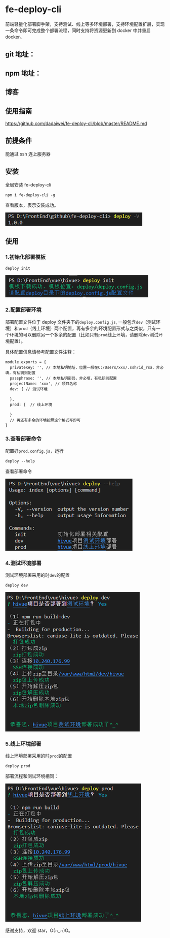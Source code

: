 <!--
 * @Descripttion:
 * @version:
 * @Author: ZZF
 * @Date: 2020-06-11 15:28:36
 * @LastEditors: ZZF
 * @LastEditTime: 2020-06-11 17:38:57
-->

# fe-deploy-cli

前端轻量化部署脚手架，支持测试、线上等多环境部署，支持环境配置扩展，实现一条命令即可完成整个部署流程，同时支持将资源更新到 docker 中并重启 docker。

## git 地址：

## npm 地址：

## 博客

## 使用指南

https://github.com/dadaiwei/fe-deploy-cli/blob/master/README.md

## 前提条件

能通过 ssh 连上服务器

## 安装

全局安装 fe-deploy-cli

```
npm i fe-deploy-cli -g
```

查看版本，表示安装成功。

![安装fe-deploy-cli](./imgs/安装deploy.png)

## 使用

### 1.初始化部署模板

```
deploy init
```

![初始化](./imgs/初始化.png)

### 2.配置部署环境

部署配置文件位于 deploy 文件夹下的`deploy.config.js`, 一般包含`dev`（测试环境）和`prod`（线上环境）两个配置，再有多余的环境配置形式与之类似，只有一个环境的可以删除另一个多余的配置（比如只有`prod`线上环境，请删除`dev`测试环境配置）。

具体配置信息请参考配置文件注释：

```
module.exports = {
  privateKey: '', // 本地私钥地址，位置一般在C:/Users/xxx/.ssh/id_rsa，非必填，有私钥则配置
  passphrase: '', // 本地私钥密码，非必填，有私钥则配置
  projectName: 'xxx', // 项目名称
  dev: { // 测试环境

  },
  prod: {  // 线上环境

  }
  // 再还有多余的环境按照这个格式写即可
}
```

### 3.查看部署命令

配置好`prod.config.js`，运行

```
deploy --help
```

查看部署命令

![部署命令](./imgs/部署命令.png)

### 4.测试环境部署

测试环境部署采用的时`dev`的配置

```
deploy dev
```

![测试环境部署](./imgs/测试环境部署.png)

### 5.线上环境部署

线上环境部署采用的时`prod`的配置

```
deploy prod
```

部署流程和测试环境相同：

![线上环境部署](./imgs/线上环境部署.png)

感谢支持，欢迎 star，O(∩_∩)O。
